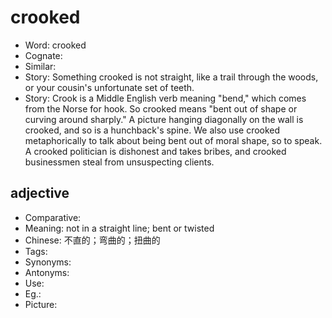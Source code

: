 # crooked

- Word: crooked
- Cognate: 
- Similar: 
- Story: Something crooked is not straight, like a trail through the woods, or your cousin's unfortunate set of teeth.
- Story: Crook is a Middle English verb meaning "bend," which comes from the Norse for hook. So crooked means "bent out of shape or curving around sharply." A picture hanging diagonally on the wall is crooked, and so is a hunchback's spine. We also use crooked metaphorically to talk about being bent out of moral shape, so to speak. A crooked politician is dishonest and takes bribes, and crooked businessmen steal from unsuspecting clients.

## adjective

- Comparative: 
- Meaning: not in a straight line; bent or twisted
- Chinese: 不直的；弯曲的；扭曲的
- Tags: 
- Synonyms: 
- Antonyms: 
- Use: 
- Eg.: 
- Picture: 

